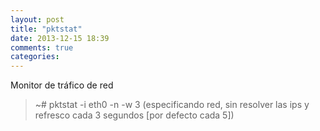 ```yaml
---
layout: post
title: "pktstat"
date: 2013-12-15 18:39
comments: true
categories: 
---
```

Monitor de tráfico de red

>~# pktstat -i eth0 -n -w 3 (especificando red, sin resolver las ips y refresco cada 3 segundos [por defecto cada 5])

